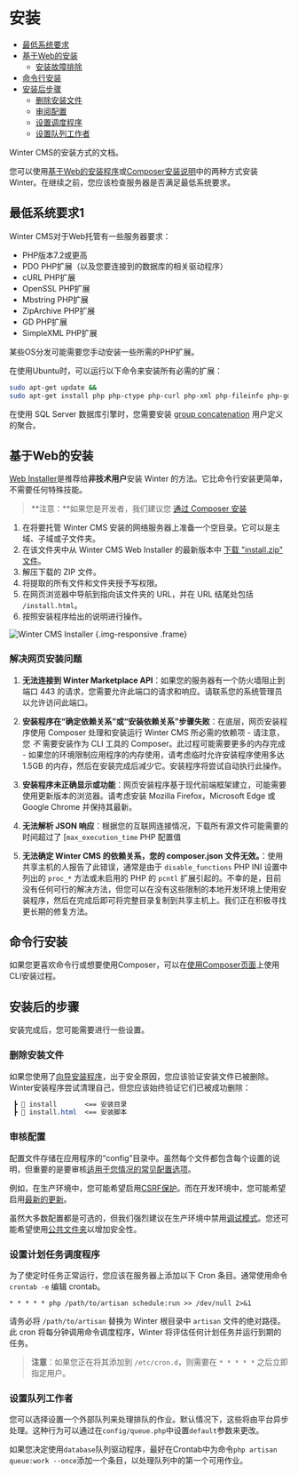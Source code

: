 # 安装

- [最低系统要求](#system-requirements)
- [基于Web的安装](#web-based-installation)
    - [安装故障排除](#troubleshoot-installation)
- [命令行安装](#command-line-installation)
- [安装后步骤](#post-install-steps)
    - [删除安装文件](#delete-install-files)
    - [审阅配置](#config-review)
    - [设置调度程序](#crontab-setup)
    - [设置队列工作者](#queue-setup)

<div class="og-description">
    Winter CMS的安装方式的文档。
</div>

您可以使用[基于Web的安装程序](#web-based-installation)或[Composer安装说明](../help/using-composer)中的两种方式安装Winter。在继续之前，您应该检查服务器是否满足最低系统要求。

<a name="system-requirements"></a>
## 最低系统要求1

Winter CMS对于Web托管有一些服务器要求：

- PHP版本7.2或更高
- PDO PHP扩展（以及您要连接到的数据库的相关驱动程序）
- cURL PHP扩展
- OpenSSL PHP扩展
- Mbstring PHP扩展
- ZipArchive PHP扩展
- GD PHP扩展
- SimpleXML PHP扩展

某些OS分发可能需要您手动安装一些所需的PHP扩展。

在使用Ubuntu时，可以运行以下命令来安装所有必需的扩展：

```bash
sudo apt-get update &&
sudo apt-get install php php-ctype php-curl php-xml php-fileinfo php-gd php-json php-mbstring php-mysql php-sqlite3 php-zip
```

在使用 SQL Server 数据库引擎时，您需要安装 [group concatenation](https://groupconcat.codeplex.com/) 用户定义的聚合。

<a name="web-based-installation"></a>
## 基于Web的安装

[Web Installer](https://github.com/wintercms/web-installer)是推荐给**非技术用户**安装 Winter 的方法。它比命令行安装更简单，不需要任何特殊技能。

> **注意：**如果您是开发者，我们建议您 [通过 Composer 安装](../help/using-composer)

1. 在将要托管 Winter CMS 安装的网络服务器上准备一个空目录。它可以是主域、子域或子文件夹。
2. 在该文件夹中从 Winter CMS Web Installer 的最新版本中 [下载 "install.zip" 文件](https://github.com/wintercms/web-installer/releases/latest)。
3. 解压下载的 ZIP 文件。
4. 将提取的所有文件和文件夹授予写权限。
5. 在网页浏览器中导航到指向该文件夹的 URL，并在 URL 结尾处包括 `/install.html`。
6. 按照安装程序给出的说明进行操作。

![Winter CMS Installer](https://github.com/wintercms/docs/blob/main/images/web-installer.jpg?raw=true) {.img-responsive .frame}

<a name="troubleshoot-installation"></a>
### 解决网页安装问题

1. **无法连接到 Winter Marketplace API**：如果您的服务器有一个防火墙阻止到端口 443 的请求，您需要允许此端口的请求和响应。请联系您的系统管理员以允许访问此端口。

2. **安装程序在“确定依赖关系”或“安装依赖关系”步骤失败**：在底层，网页安装程序使用 Composer 处理和安装运行 Winter CMS 所必需的依赖项 - 请注意，您 *不* 需要安装作为 CLI 工具的 Composer。此过程可能需要更多的内存完成 - 如果您的环境限制应用程序的内存使用，请考虑临时允许安装程序使用多达 1.5GB 的内存，然后在安装完成后减少它。安装程序将尝试自动执行此操作。

3. **安装程序未正确显示或功能**：网页安装程序基于现代前端框架建立，可能需要使用更新版本的浏览器。请考虑安装 Mozilla Firefox，Microsoft Edge 或 Google Chrome 并保持其最新。

4. **无法解析 JSON 响应**：根据您的互联网连接情况，下载所有源文件可能需要的时间超过了 [`max_execution_time` PHP 配置值

5. **无法确定 Winter CMS 的依赖关系，您的 composer.json 文件无效。**：使用共享主机的人报告了此错误，通常是由于 `disable_functions` PHP INI 设置中列出的 `proc_*` 方法或未启用的 PHP 的 `pcntl` 扩展引起的。不幸的是，目前没有任何可行的解决方法，但您可以在没有这些限制的本地开发环境上使用安装程序，然后在完成后即可将完整目录复制到共享主机上。我们正在积极寻找更长期的修复方法。

<a name="command-line-installation"></a>
## 命令行安装

如果您更喜欢命令行或想要使用Composer，可以在[使用Composer页面](../help/using-composer)上使用CLI安装过程。

<a name="post-install-steps"></a>
## 安装后的步骤

安装完成后，您可能需要进行一些设置。

<a name="delete-install-files"></a>
### 删除安装文件

如果您使用了[向导安装程序](#wizard-installation)，出于安全原因，您应该验证安装文件已被删除。 Winter安装程序尝试清理自己，但您应该始终验证它们已被成功删除：

```css
 ┣ 📂 install       <== 安装目录
 ┣ 📜 install.html  <== 安装脚本
```

<a name="config-review"></a>
### 审核配置

配置文件存储在应用程序的“config”目录中。虽然每个文件都包含每个设置的说明，但重要的是要审核[适用于您情况的常见配置选项](../setup/configuration)。

例如，在生产环境中，您可能希望启用[CSRF保护](../setup/configuration#csrf-protection)。而在开发环境中，您可能希望启用[最新的更新](../setup/configuration#edge-updates)。

虽然大多数配置都是可选的，但我们强烈建议在生产环境中禁用[调试模式](../setup/configuration#debug-mode)。您还可能希望使用[公共文件夹](../setup/configuration#public-folder)以增加安全性。

<a name="crontab-setup"></a>
### 设置计划任务调度程序

为了使定时任务正常运行，您应该在服务器上添加以下 Cron 条目。通常使用命令 `crontab -e` 编辑 crontab。

    * * * * * php /path/to/artisan schedule:run >> /dev/null 2>&1

请务必将 `/path/to/artisan` 替换为 Winter 根目录中 `artisan` 文件的绝对路径。此 cron 将每分钟调用命令调度程序，Winter 将评估任何计划任务并运行到期的任务。

> **注意**：如果您正在将其添加到 `/etc/cron.d`，则需要在 `* * * * *` 之后立即指定用户。



<a name="queue-setup"></a>
### 设置队列工作者

您可以选择设置一个外部队列来处理排队的作业。默认情况下，这些将由平台异步处理。这种行为可以通过在`config/queue.php`中设置`default`参数来更改。

如果您决定使用`database`队列驱动程序，最好在Crontab中为命令`php artisan queue:work --once`添加一个条目，以处理队列中的第一个可用作业。

